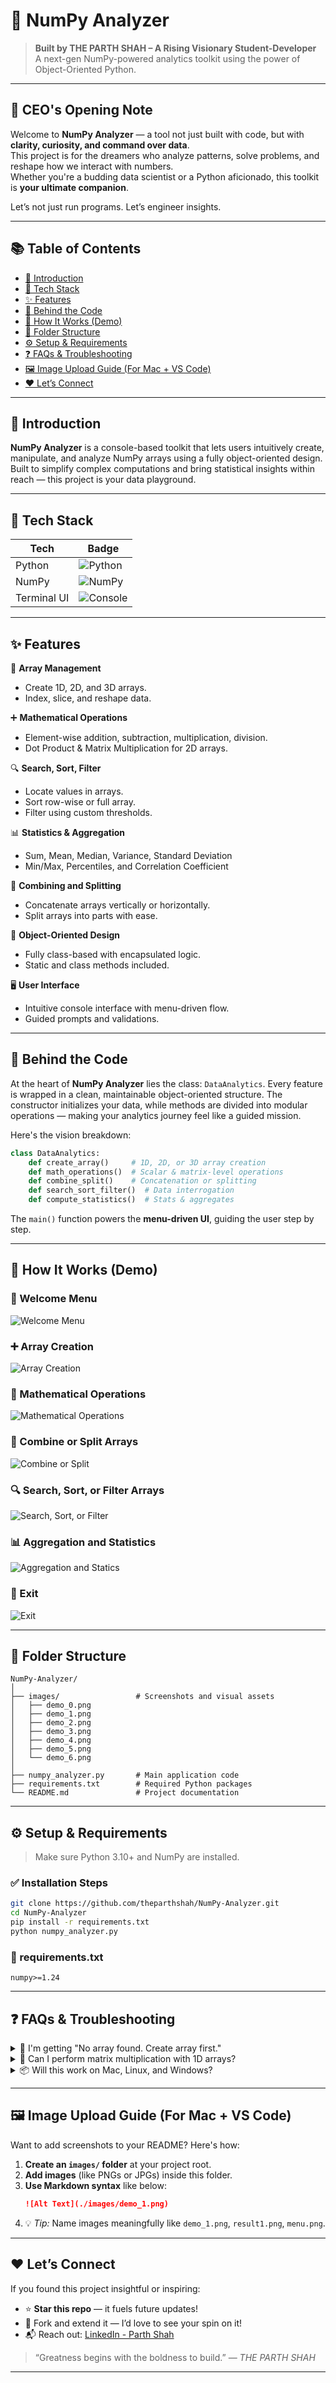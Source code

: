 
# 🚀 NumPy Analyzer

> **Built by THE PARTH SHAH – A Rising Visionary Student-Developer**  
> A next-gen NumPy-powered analytics toolkit using the power of Object-Oriented Python.

---

## 🧠 CEO's Opening Note

Welcome to **NumPy Analyzer** — a tool not just built with code, but with **clarity, curiosity, and command over data**.  
This project is for the dreamers who analyze patterns, solve problems, and reshape how we interact with numbers.  
Whether you're a budding data scientist or a Python aficionado, this toolkit is **your ultimate companion**.

Let’s not just run programs. Let’s engineer insights.

---

## 📚 Table of Contents

- [📖 Introduction](#-introduction)
- [🧪 Tech Stack](#-tech-stack)
- [✨ Features](#-features)
- [🧠 Behind the Code](#-behind-the-code)
- [🔎 How It Works (Demo)](#-how-it-works-demo)
- [📁 Folder Structure](#-folder-structure)
- [⚙️ Setup & Requirements](#️-setup--requirements)
- [❓ FAQs & Troubleshooting](#-faqs--troubleshooting)
- [🖼 Image Upload Guide (For Mac + VS Code)](#-image-upload-guide-for-mac--vs-code)
- [❤️ Let’s Connect](#️-lets-connect)

---

## 📖 Introduction

**NumPy Analyzer** is a console-based toolkit that lets users intuitively create, manipulate, and analyze NumPy arrays using a fully object-oriented design. Built to simplify complex computations and bring statistical insights within reach — this project is your data playground.

---

## 🧪 Tech Stack

| Tech         | Badge                                                                 |
|--------------|------------------------------------------------------------------------|
| Python       | ![Python](https://img.shields.io/badge/Python-3.10+-blue?logo=python) |
| NumPy        | ![NumPy](https://img.shields.io/badge/NumPy-%3E=1.24-blue?logo=numpy) |
| Terminal UI  | ![Console](https://img.shields.io/badge/CLI%20Based-Yes-black)        |

---

## ✨ Features

🔧 **Array Management**
- Create 1D, 2D, and 3D arrays.
- Index, slice, and reshape data.

➕ **Mathematical Operations**
- Element-wise addition, subtraction, multiplication, division.
- Dot Product & Matrix Multiplication for 2D arrays.

🔍 **Search, Sort, Filter**
- Locate values in arrays.
- Sort row-wise or full array.
- Filter using custom thresholds.

📊 **Statistics & Aggregation**
- Sum, Mean, Median, Variance, Standard Deviation
- Min/Max, Percentiles, and Correlation Coefficient

🧱 **Combining and Splitting**
- Concatenate arrays vertically or horizontally.
- Split arrays into parts with ease.

🧠 **Object-Oriented Design**
- Fully class-based with encapsulated logic.
- Static and class methods included.

🖥️ **User Interface**
- Intuitive console interface with menu-driven flow.
- Guided prompts and validations.

---

## 🧠 Behind the Code

At the heart of **NumPy Analyzer** lies the class: `DataAnalytics`. Every feature is wrapped in a clean, maintainable object-oriented structure. The constructor initializes your data, while methods are divided into modular operations — making your analytics journey feel like a guided mission.

Here's the vision breakdown:

```python
class DataAnalytics:
    def create_array()     # 1D, 2D, or 3D array creation
    def math_operations()  # Scalar & matrix-level operations
    def combine_split()    # Concatenation or splitting
    def search_sort_filter()  # Data interrogation
    def compute_statistics()  # Stats & aggregates
```

The `main()` function powers the **menu-driven UI**, guiding the user step by step.

---

## 🔎 How It Works (Demo)

### 📌 Welcome Menu
![Welcome Menu](./images/demo_0.png)

### ➕ Array Creation
![Array Creation](./images/demo_1.png)

### 🔢 Mathematical Operations
![Mathematical Operations](./images/demo_2.png)

### 🔗 Combine or Split Arrays
![Combine or Split](./images/demo_3.png)

### 🔍 Search, Sort, or Filter Arrays
![Search, Sort, or Filter](./images/demo_4.png)

### 📊 Aggregation and Statistics
![Aggregation and Statics](./images/demo_5.png)

### 👋 Exit
![Exit](./images/demo_6.png)

---

## 📁 Folder Structure

```
NumPy-Analyzer/
│
├── images/                 # Screenshots and visual assets
│   ├── demo_0.png
│   ├── demo_1.png
│   ├── demo_2.png
│   ├── demo_3.png
│   ├── demo_4.png
│   ├── demo_5.png
│   └── demo_6.png
│
├── numpy_analyzer.py       # Main application code
├── requirements.txt        # Required Python packages
└── README.md               # Project documentation
```

---

## ⚙️ Setup & Requirements

> Make sure Python 3.10+ and NumPy are installed.

### ✅ Installation Steps

```bash
git clone https://github.com/theparthshah/NumPy-Analyzer.git
cd NumPy-Analyzer
pip install -r requirements.txt
python numpy_analyzer.py
```

### 🧾 requirements.txt

```
numpy>=1.24
```

---

## ❓ FAQs & Troubleshooting

<details>
<summary>🧐 I'm getting "No array found. Create array first."</summary>

Make sure to select option 1 (Create Array) before performing any operations like math or search.
</details>

<details>
<summary>📐 Can I perform matrix multiplication with 1D arrays?</summary>

No. Only 2D arrays are supported for matrix operations like dot product or `matmul`.
</details>

<details>
<summary>📦 Will this work on Mac, Linux, and Windows?</summary>

Absolutely! This is a terminal-based Python script. It runs wherever Python runs.
</details>

---

## 🖼 Image Upload Guide (For Mac + VS Code)

Want to add screenshots to your README? Here's how:

1. **Create an `images/` folder** at your project root.
2. **Add images** (like PNGs or JPGs) inside this folder.
3. **Use Markdown syntax** like below:
   ```markdown
   ![Alt Text](./images/demo_1.png)
   ```
4. 💡 *Tip:* Name images meaningfully like `demo_1.png`, `result1.png`, `menu.png`.

---

## ❤️ Let’s Connect

If you found this project insightful or inspiring:

- ⭐ **Star this repo** — it fuels future updates!
- 🔄 Fork and extend it — I’d love to see your spin on it!
- 📬 Reach out: [LinkedIn - Parth Shah](https://www.linkedin.com/in/parth-shah-28387532b?utm_source=share&utm_campaign=share_via&utm_content=profile&utm_medium=ios_app)

> “Greatness begins with the boldness to build.” — *THE PARTH SHAH*

---
